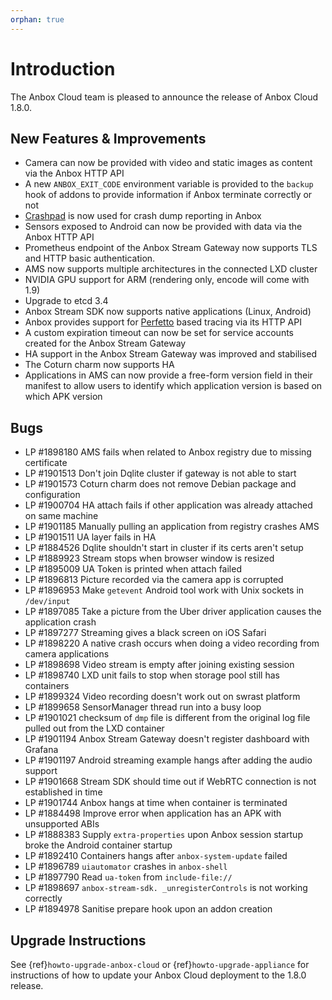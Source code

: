 ```yaml
---
orphan: true
---
```

# Introduction

The Anbox Cloud team is pleased to announce the release of Anbox Cloud 1.8.0.

## New Features & Improvements

* Camera can now be provided with video and static images as content via the Anbox HTTP API
* A new `ANBOX_EXIT_CODE` environment variable is provided to the `backup` hook of addons to provide information if Anbox terminate correctly or not
* [Crashpad](https://chromium.googlesource.com/crashpad/crashpad/) is now used for crash dump reporting in Anbox
* Sensors exposed to Android can now be provided with data via the Anbox HTTP API
* Prometheus endpoint of the Anbox Stream Gateway now supports TLS and HTTP basic authentication.
* AMS now supports multiple architectures in the connected LXD cluster
* NVIDIA GPU support for ARM (rendering only, encode will come with 1.9)
* Upgrade to etcd 3.4
* Anbox Stream SDK now supports native applications (Linux, Android)
* Anbox provides support for [Perfetto](https://perfetto.dev/) based tracing via its HTTP API
* A custom expiration timeout can now be set for service accounts created for the Anbox Stream Gateway
* HA support in the Anbox Stream Gateway was improved and stabilised
* The Coturn charm now supports HA
* Applications in AMS can now provide a free-form version field in their manifest to allow users to identify which application version is based on which APK version


## Bugs

* LP #1898180 AMS fails when related to Anbox registry due to missing certificate
* LP #1901513 Don't join Dqlite cluster if gateway is not able to start
* LP #1901573 Coturn charm does not remove Debian package and configuration
* LP #1900704 HA attach fails if other application was already attached on same machine
* LP #1901185 Manually pulling an application from registry crashes AMS
* LP #1901511 UA layer fails in HA
* LP #1884526 Dqlite shouldn't start in cluster if its certs aren't setup
* LP #1889923 Stream stops when browser window is resized
* LP #1895009 UA Token is printed when attach failed
* LP #1896813 Picture recorded via the camera app is corrupted
* LP #1896953 Make `getevent` Android tool work with Unix sockets in `/dev/input`
* LP #1897085 Take a picture from the Uber driver application causes the application crash
* LP #1897277 Streaming gives a black screen on iOS Safari
* LP #1898220 A native crash occurs when doing a video recording from camera applications
* LP #1898698 Video stream is empty after joining existing session
* LP #1898740 LXD unit fails to stop when storage pool still has containers
* LP #1899324 Video recording doesn't work out on swrast platform
* LP #1899658 SensorManager thread run into a busy loop
* LP #1901021 checksum of `dmp` file is different from the original log file pulled out from the LXD container
* LP #1901194 Anbox Stream Gateway doesn't register dashboard with Grafana
* LP #1901197 Android streaming example hangs after adding the audio support
* LP #1901668 Stream SDK should time out if WebRTC connection is not established in time
* LP #1901744 Anbox hangs at time when container is terminated
* LP #1884498 Improve error when application has an APK with unsupported ABIs
* LP #1888383 Supply `extra-properties` upon Anbox session startup broke the Android container startup
* LP #1892410 Containers hangs after `anbox-system-update` failed
* LP #1896789 `uiautomator` crashes in `anbox-shell`
* LP #1897790 Read `ua-token` from `include-file://`
* LP #1898697 `anbox-stream-sdk. _unregisterControls` is not working correctly
* LP #1894978 Sanitise prepare hook upon an addon creation

## Upgrade Instructions

See {ref}`howto-upgrade-anbox-cloud` or {ref}`howto-upgrade-appliance` for instructions of how to update your Anbox Cloud deployment to the 1.8.0 release.